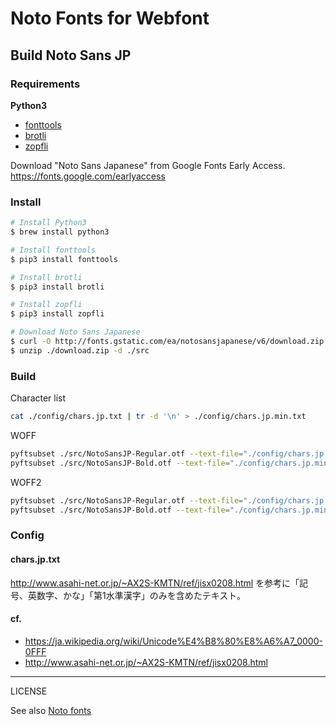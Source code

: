 # Noto Fonts for Webfont

## Build Noto Sans JP

### Requirements

**Python3**

- [fonttools](https://github.com/fonttools/fonttools)
- [brotli](https://pypi.python.org/pypi/Brotli)
- [zopfli](https://pypi.python.org/pypi/zopfli)

Download "Noto Sans Japanese" from Google Fonts Early Access.
https://fonts.google.com/earlyaccess

### Install

```sh
# Install Python3
$ brew install python3

# Install fonttools
$ pip3 install fonttools

# Install brotli
$ pip3 install brotli

# Install zopfli
$ pip3 install zopfli

# Download Noto Sans Japanese
$ curl -O http://fonts.gstatic.com/ea/notosansjapanese/v6/download.zip
$ unzip ./download.zip -d ./src
```

### Build

Character list

```sh
cat ./config/chars.jp.txt | tr -d '\n' > ./config/chars.jp.min.txt
```

WOFF

```sh
pyftsubset ./src/NotoSansJP-Regular.otf --text-file="./config/chars.jp.min.txt" --flavor=woff --with-zopfli --output-file=./dist/NotoSansJP-Regular.min.woff
pyftsubset ./src/NotoSansJP-Bold.otf --text-file="./config/chars.jp.min.txt" --flavor=woff --with-zopfli --output-file=./dist/NotoSansJP-Bold.min.woff
```

WOFF2

```sh
pyftsubset ./src/NotoSansJP-Regular.otf --text-file="./config/chars.jp.min.txt" --flavor=woff2 --output-file=./dist/NotoSansJP-Regular.min.woff2
pyftsubset ./src/NotoSansJP-Bold.otf --text-file="./config/chars.jp.min.txt" --flavor=woff2 --output-file=./dist/NotoSansJP-Bold.min.woff2
```

### Config

#### chars.jp.txt

http://www.asahi-net.or.jp/~AX2S-KMTN/ref/jisx0208.html を参考に「記号、英数字、かな」「第1水準漢字」のみを含めたテキスト。

#### cf.

- https://ja.wikipedia.org/wiki/Unicode%E4%B8%80%E8%A6%A7_0000-0FFF
- http://www.asahi-net.or.jp/~AX2S-KMTN/ref/jisx0208.html

---

LICENSE

See also [Noto fonts](https://github.com/googlei18n/noto-fonts)
